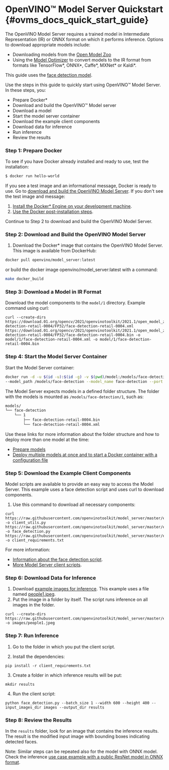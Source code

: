 # OpenVINO&trade; Model Server Quickstart {#ovms_docs_quick_start_guide}

The OpenVINO Model Server requires a trained model in Intermediate Representation (IR) or ONNX format on which it performs inference. Options to download appropriate models include:
 
- Downloading models from the [Open Model Zoo](https://download.01.org/opencv/2021/openvinotoolkit/2021.1/open_model_zoo/models_bin/)
- Using the [Model Optimizer](https://docs.openvinotoolkit.org/latest/_docs_MO_DG_Deep_Learning_Model_Optimizer_DevGuide.html) to convert models to the IR format from formats like TensorFlow*, ONNX*, Caffe*, MXNet* or Kaldi*.

This guide uses the [face detection model](https://download.01.org/opencv/2020/openvinotoolkit/2020.2/open_model_zoo/models_bin/3/face-detection-retail-0004/FP32/). 

Use the steps in this guide to quickly start using OpenVINO™ Model Server. In these steps, you:

- Prepare Docker*
- Download and build the OpenVINO™ Model server
- Download a model
- Start the model server container
- Download the example client components
- Download data for inference
- Run inference
- Review the results

### Step 1: Prepare Docker

To see if you have Docker already installed and ready to use, test the installation:

``` bash
$ docker run hello-world
``` 

If you see a test image and an informational message, Docker is ready to use. Go to [download and build the OpenVINO Model Server](#step-2-download-and-build-the-openvino-model-server). 
If you don't see the test image and message:

1. [Install the Docker* Engine on your development machine](https://docs.docker.com/engine/install/).
2. [Use the Docker post-installation steps](https://docs.docker.com/engine/install/linux-postinstall/).

Continue to Step 2 to download and build the OpenVINO Model Server.

### Step 2: Download and Build the OpenVINO Model Server

1. Download the Docker* image that contains the OpenVINO Model Server. This image is available from DockerHub:

```bash
docker pull openvino/model_server:latest
```
or build the docker image openvino/model_server:latest with a command:

```bash
make docker_build
```

### Step 3: Download a Model in IR Format

Download the model components to the `model/1` directory. Example command using curl:

```
curl --create-dirs https://download.01.org/opencv/2021/openvinotoolkit/2021.1/open_model_zoo/models_bin/1/face-detection-retail-0004/FP32/face-detection-retail-0004.xml https://download.01.org/opencv/2021/openvinotoolkit/2021.1/open_model_zoo/models_bin/1/face-detection-retail-0004/FP32/face-detection-retail-0004.bin -o model/1/face-detection-retail-0004.xml -o model/1/face-detection-retail-0004.bin
```

### Step 4: Start the Model Server Container

Start the Model Server container:

```bash
docker run -d -u $(id -u):$(id -g) -v $(pwd)/model:/models/face-detection -p 9000:9000 openvino/model_server:latest \
--model_path /models/face-detection --model_name face-detection --port 9000 --plugin_config '{"CPU_THROUGHPUT_STREAMS": "1"}' --shape auto
```

The Model Server expects models in a defined folder structure. The folder with the models is mounted as `/models/face-detection/1`, such as:

```bash
models/
└── face-detection
	└── 1
		├── face-detection-retail-0004.bin
		└── face-detection-retail-0004.xml
``` 


Use these links for more information about the folder structure and how to deploy more than one model at the time: 
- [Prepare models](./models_repository.md#preparing-the-models-repository)
- [Deploy multiple models at once and to start a Docker container with a configuration file](./docker_container.md#step-3-start-the-docker-container)

### Step 5: Download the Example Client Components

Model scripts are available to provide an easy way to access the Model Server. This example uses a face detection script and uses curl to download components.

1. Use this command to download all necessary components:

```
curl https://raw.githubusercontent.com/openvinotoolkit/model_server/master/example_client/client_utils.py -o client_utils.py https://raw.githubusercontent.com/openvinotoolkit/model_server/master/example_client/face_detection.py -o face_detection.py  https://raw.githubusercontent.com/openvinotoolkit/model_server/master/example_client/client_requirements.txt -o client_requirements.txt
```

For more information:

- [Information about the face detection script](../example_client/face_detection.md). 
- [More Model Server client scripts](../example_client).


### Step 6: Download Data for Inference

1. Download [example images for inference](../example_client/images/people). This example uses a file named [people1.jpeg](../example_client/images/people/people1.jpeg). 
2. Put the image in a folder by itself. The script runs inference on all images in the folder.

```
curl --create-dirs https://raw.githubusercontent.com/openvinotoolkit/model_server/master/example_client/images/people/people1.jpeg -o images/people1.jpeg
```

### Step 7: Run Inference

1. Go to the folder in which you put the client script.

2. Install the dependencies:

```
pip install -r client_requirements.txt
```

3. Create a folder in which inference results will be put:

```
mkdir results
```

4. Run the client script:

```
python face_detection.py --batch_size 1 --width 600 --height 400 --input_images_dir images --output_dir results
```

### Step 8: Review the Results

In the `results` folder, look for an image that contains the inference results. 
The result is the modified input image with bounding boxes indicating detected faces.


Note: Similar steps can be repeated also for the model with ONNX model. Check the inference [use case example with a public ResNet model in ONNX format](ovms_onnx_example.md). 